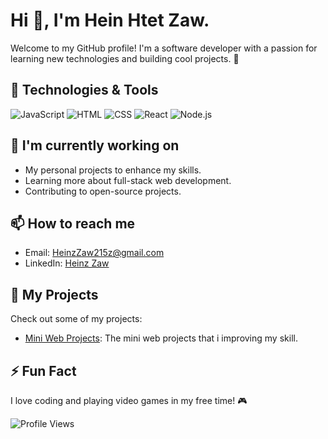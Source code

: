 # Hi 👋, I'm Hein Htet Zaw.
Welcome to my GitHub profile! I'm a software developer with a passion for learning new technologies and building cool projects. 🚀

## 🔧 Technologies & Tools
![JavaScript](https://img.shields.io/badge/JavaScript-F7DF1E?style=flat-square&logo=javascript&logoColor=black)
![HTML](https://img.shields.io/badge/HTML-E34F26?style=flat-square&logo=html5&logoColor=white)
![CSS](https://img.shields.io/badge/CSS-1572B6?style=flat-square&logo=css3&logoColor=white)
![React](https://img.shields.io/badge/React-61DAFB?style=flat-square&logo=react&logoColor=black)
![Node.js](https://img.shields.io/badge/Node.js-339933?style=flat-square&logo=node-dot-js&logoColor=white)

## 🌱 I'm currently working on
- My personal projects to enhance my skills.
- Learning more about full-stack web development.
- Contributing to open-source projects.

## 📫 How to reach me
- Email: [HeinzZaw215z@gmail.com](mailto:HeinzZaw215z@gmail.com)
- LinkedIn: [Heinz Zaw](https://www.linkedin.com/in/heinz-zaw-463b48314/)

## 🚀 My Projects
Check out some of my projects:
- [Mini Web Projects](https://github.com/Heinzaw215/WebProjects): The mini web projects that i improving my skill.

## ⚡ Fun Fact
I love coding and playing video games in my free time! 🎮

![Profile Views](https://komarev.com/ghpvc/?username=Heinzaw215&color=blue)

<!--
**Heinzaw215/Heinzaw215** is a ✨ _special_ ✨ repository because its `README.md` (this file) appears on your GitHub profile.

Here are some ideas to get you started:

- 🔭 I’m currently working on ...
- 🌱 I’m currently learning ...
- 👯 I’m looking to collaborate on ...
- 🤔 I’m looking for help with ...
- 💬 Ask me about ...
- 📫 How to reach me: ...
- 😄 Pronouns: ...
- ⚡ Fun fact: ...
-->
